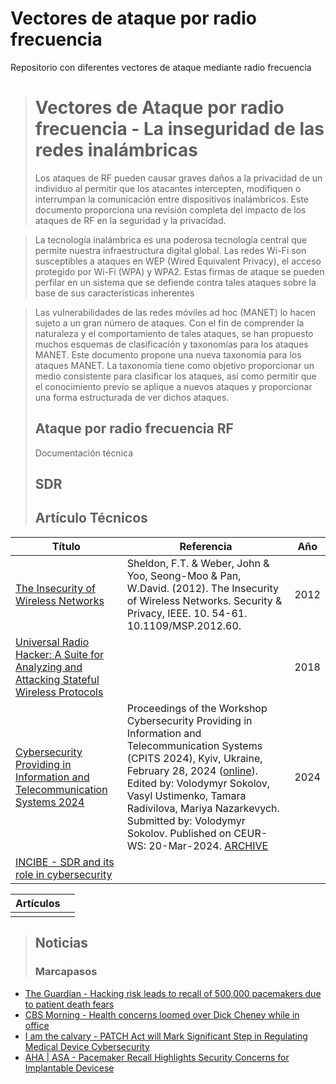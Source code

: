 # Vectores de ataque por radio frecuencia
Repositorio con diferentes vectores de ataque mediante radio frecuencia

># Vectores de Ataque por radio frecuencia - La inseguridad de las redes inalámbricas
> Los ataques de RF pueden causar graves daños a la privacidad de un individuo al permitir que los atacantes intercepten, modifiquen o interrumpan la comunicación entre dispositivos inalámbricos. Este documento proporciona una revisión completa del impacto de los ataques de RF en la seguridad y la privacidad.

>La tecnología inalámbrica es una poderosa tecnología central que permite nuestra infraestructura digital global. Las redes Wi-Fi son susceptibles a ataques en WEP (Wired Equivalent Privacy), el acceso protegido por Wi-Fi (WPA) y WPA2. Estas firmas de ataque se pueden perfilar en un sistema que se defiende contra tales ataques sobre la base de sus características inherentes


>Las vulnerabilidades de las redes móviles ad hoc (MANET) lo hacen sujeto a un gran número de ataques. Con el fin de comprender la naturaleza y el comportamiento de tales ataques, se han propuesto muchos esquemas de clasificación y taxonomías para los ataques MANET. Este documento propone una nueva taxonomía para los ataques MANET. La taxonomía tiene como objetivo proporcionar un medio consistente para clasificar los ataques, así como permitir que el conocimiento previo se aplique a nuevos ataques y proporcionar una forma estructurada de ver dichos ataques.
>## Ataque por radio frecuencia RF
>Documentación técnica
>## SDR
>
>## Artículo Técnicos
>
| Título |Referencia  | Año|
|--|--|--|
| [The Insecurity of Wireless Networks](https://www.researchgate.net/publication/260635283_The_Insecurity_of_Wireless_Networks) | Sheldon, F.T. & Weber, John & Yoo, Seong-Moo & Pan, W.David. (2012). The Insecurity of Wireless Networks. Security & Privacy, IEEE. 10. 54-61. 10.1109/MSP.2012.60.  |2012|
[Universal Radio Hacker: A Suite for Analyzing and Attacking Stateful Wireless Protocols](https://www.usenix.org/system/files/conference/woot18/woot18-paper-pohl.pdf) | |2018|
|[Cybersecurity Providing in Information and Telecommunication Systems 2024](http://ceur-ws.org/Vol-3654/) |Proceedings of the Workshop Cybersecurity Providing in Information and Telecommunication Systems (CPITS 2024), Kyiv, Ukraine, February 28, 2024 ([online](https://ceur-ws.org/Vol-3654/paper9.pdf)). Edited by: Volodymyr Sokolov, Vasyl Ustimenko, Tamara Radivilova, Mariya Nazarkevych. Submitted by: Volodymyr Sokolov. Published on CEUR-WS: 20-Mar-2024. [ARCHIVE](http://sunsite.informatik.rwth-aachen.de/ftp/pub/publications/CEUR-WS/Vol-3654.zip)|2024|
|[INCIBE - SDR and its role in cybersecurity](https://www.incibe.es/en/incibe-cert/blog/sdr-and-its-role-cybersecurity)|||


>

|Artículos |  |
|--|--|
|  |  |

>## Noticias
>
>### Marcapasos

 - [The Guardian - Hacking risk leads to recall of 500,000 pacemakers due to patient death fears](https://www.theguardian.com/technology/2017/aug/31/hacking-risk-recall-pacemakers-patient-death-fears-fda-firmware-update) 
 - [CBS Morning - Health concerns loomed over Dick Cheney while in office](https://www.youtube.com/watch?v=JQY2QQ94Q-o&rel=0)
 - [I am the calvary - PATCH Act will Mark Significant Step in Regulating Medical Device Cybersecurity](https://iamthecavalry.org/2023/04/11/introduction-of-patch-act-will-mark-significant-step-in-regulating-medical-device-cybersecurity/)
 - [AHA | ASA - Pacemaker Recall Highlights Security Concerns for Implantable Devicese](https://www.ahajournals.org/doi/10.1161/CIRCULATIONAHA.118.037331)
